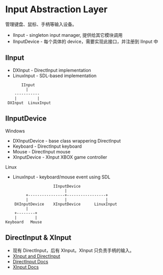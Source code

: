 # Input Abstraction Layer

管理键盘、鼠标、手柄等输入设备。

 * IInput - singleton input manager, 提供给其它模块调用
 * IInputDevice - 每个具体的 device，需要实现此接口，并注册到 IInput 中


## IInput

 * DXInput - DirectInput implementation
 * LinuxInput - SDL-based implementation

```
       IInput
         |
    -----------
    |         |
 DXInput  LinuxInput
```


## IInputDevice

Windows

 * DXInputDevice - base class wrappering DirectInput
 * Keyboard - DirectInput keyboard
 * Mouse - DirectInput mouse
 * XInputDevice - XInput XBOX game controller

Linux

 * LinuxInput - keyboard/mouse event using SDL

```
                     IInputDevice
                          |
         +----------------+-----------------+
         |                |                 |
    DXInputDevice    XInputDevice      LinuxInput
         |
    +--------+
    |        |
Keyboard   Mouse
```


## DirectInput & XInput

 * 现有 DirectInput，后有 XInput。XInput 只负责手柄的输入。
 * [XInput and DirectInput][1]
 * [DirectInput Docs][2]
 * [XInput Docs][3]

[1]:https://docs.microsoft.com/en-us/windows/win32/xinput/xinput-and-directinput
[2]:https://docs.microsoft.com/en-us/previous-versions/windows/desktop/ee416842(v=vs.85)
[3]:https://docs.microsoft.com/en-us/windows/win32/xinput/xinput-game-controller-apis-portal
